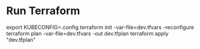 # Run Terraform
export KUBECONFIG=.config
terraform init -var-file=dev.tfvars -reconfigure
terraform plan -var-file=dev.tfvars -out dev.tfplan
terraform apply "dev.tfplan"